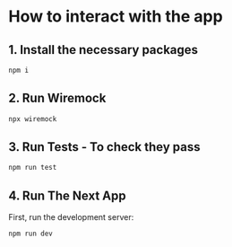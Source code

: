# How to interact with the app

## 1. Install the necessary packages

```bash
npm i
```

## 2. Run Wiremock

```bash
npx wiremock
```

## 3. Run Tests - To check they pass

```bash
npm run test
```

## 4. Run The Next App

First, run the development server:

```bash
npm run dev
```
